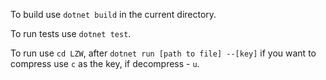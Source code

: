 To build use `dotnet build` in the current directory.

To run tests use `dotnet test`. 

To run use `cd LZW`, after `dotnet run [path to file] --[key]` if you want to compress use `c` as the key, if decompress - `u`. 